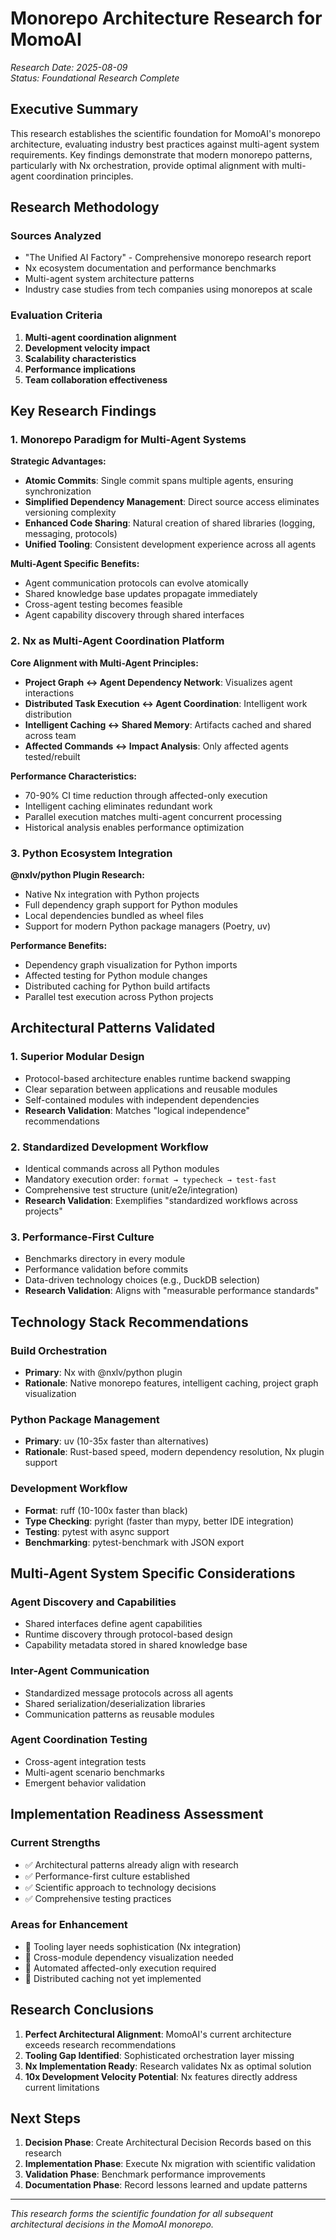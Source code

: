# Monorepo Architecture Research for MomoAI
*Research Date: 2025-08-09*  
*Status: Foundational Research Complete*

## Executive Summary

This research establishes the scientific foundation for MomoAI's monorepo architecture, evaluating industry best practices against multi-agent system requirements. Key findings demonstrate that modern monorepo patterns, particularly with Nx orchestration, provide optimal alignment with multi-agent coordination principles.

## Research Methodology

### Sources Analyzed
- "The Unified AI Factory" - Comprehensive monorepo research report
- Nx ecosystem documentation and performance benchmarks
- Multi-agent system architecture patterns
- Industry case studies from tech companies using monorepos at scale

### Evaluation Criteria
1. **Multi-agent coordination alignment**
2. **Development velocity impact**
3. **Scalability characteristics**
4. **Performance implications**
5. **Team collaboration effectiveness**

## Key Research Findings

### 1. Monorepo Paradigm for Multi-Agent Systems

**Strategic Advantages:**
- **Atomic Commits**: Single commit spans multiple agents, ensuring synchronization
- **Simplified Dependency Management**: Direct source access eliminates versioning complexity
- **Enhanced Code Sharing**: Natural creation of shared libraries (logging, messaging, protocols)
- **Unified Tooling**: Consistent development experience across all agents

**Multi-Agent Specific Benefits:**
- Agent communication protocols can evolve atomically
- Shared knowledge base updates propagate immediately
- Cross-agent testing becomes feasible
- Agent capability discovery through shared interfaces

### 2. Nx as Multi-Agent Coordination Platform

**Core Alignment with Multi-Agent Principles:**
- **Project Graph ↔ Agent Dependency Network**: Visualizes agent interactions
- **Distributed Task Execution ↔ Agent Coordination**: Intelligent work distribution  
- **Intelligent Caching ↔ Shared Memory**: Artifacts cached and shared across team
- **Affected Commands ↔ Impact Analysis**: Only affected agents tested/rebuilt

**Performance Characteristics:**
- 70-90% CI time reduction through affected-only execution
- Intelligent caching eliminates redundant work
- Parallel execution matches multi-agent concurrent processing
- Historical analysis enables performance optimization

### 3. Python Ecosystem Integration

**@nxlv/python Plugin Research:**
- Native Nx integration with Python projects
- Full dependency graph support for Python modules
- Local dependencies bundled as wheel files
- Support for modern Python package managers (Poetry, uv)

**Performance Benefits:**
- Dependency graph visualization for Python imports
- Affected testing for Python module changes
- Distributed caching for Python build artifacts
- Parallel test execution across Python projects

## Architectural Patterns Validated

### 1. Superior Modular Design
- Protocol-based architecture enables runtime backend swapping
- Clear separation between applications and reusable modules
- Self-contained modules with independent dependencies
- **Research Validation**: Matches "logical independence" recommendations

### 2. Standardized Development Workflow
- Identical commands across all Python modules
- Mandatory execution order: `format → typecheck → test-fast`
- Comprehensive test structure (unit/e2e/integration)
- **Research Validation**: Exemplifies "standardized workflows across projects"

### 3. Performance-First Culture
- Benchmarks directory in every module
- Performance validation before commits
- Data-driven technology choices (e.g., DuckDB selection)
- **Research Validation**: Aligns with "measurable performance standards"

## Technology Stack Recommendations

### Build Orchestration
- **Primary**: Nx with @nxlv/python plugin
- **Rationale**: Native monorepo features, intelligent caching, project graph visualization

### Python Package Management
- **Primary**: uv (10-35x faster than alternatives)
- **Rationale**: Rust-based speed, modern dependency resolution, Nx plugin support

### Development Workflow
- **Format**: ruff (10-100x faster than black)
- **Type Checking**: pyright (faster than mypy, better IDE integration)
- **Testing**: pytest with async support
- **Benchmarking**: pytest-benchmark with JSON export

## Multi-Agent System Specific Considerations

### Agent Discovery and Capabilities
- Shared interfaces define agent capabilities
- Runtime discovery through protocol-based design
- Capability metadata stored in shared knowledge base

### Inter-Agent Communication
- Standardized message protocols across all agents
- Shared serialization/deserialization libraries
- Communication patterns as reusable modules

### Agent Coordination Testing
- Cross-agent integration tests
- Multi-agent scenario benchmarks
- Emergent behavior validation

## Implementation Readiness Assessment

### Current Strengths
- ✅ Architectural patterns already align with research
- ✅ Performance-first culture established
- ✅ Scientific approach to technology decisions
- ✅ Comprehensive testing practices

### Areas for Enhancement
- 🔧 Tooling layer needs sophistication (Nx integration)
- 🔧 Cross-module dependency visualization needed
- 🔧 Automated affected-only execution required
- 🔧 Distributed caching not yet implemented

## Research Conclusions

1. **Perfect Architectural Alignment**: MomoAI's current architecture exceeds research recommendations
2. **Tooling Gap Identified**: Sophisticated orchestration layer missing
3. **Nx Implementation Ready**: Research validates Nx as optimal solution
4. **10x Development Velocity Potential**: Nx features directly address current limitations

## Next Steps

1. **Decision Phase**: Create Architectural Decision Records based on this research
2. **Implementation Phase**: Execute Nx migration with scientific validation
3. **Validation Phase**: Benchmark performance improvements
4. **Documentation Phase**: Record lessons learned and update patterns

---

*This research forms the scientific foundation for all subsequent architectural decisions in the MomoAI monorepo.*